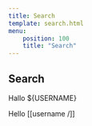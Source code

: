 ```yaml
---
title: Search
template: search.html
menu: 
    position: 100
    title: "Search"
---
```


## Search

Hallo ${USERNAME}

Hello [[username /]]